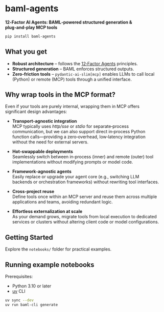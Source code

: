 # baml‑agents

**12‑Factor AI Agents: BAML‑powered structured generation & plug‑and‑play MCP tools**

```bash
pip install baml‑agents
```

## What you get

- **Robust architecture** – follows the [12‑Factor Agents](https://github.com/humanlayer/12-factor-agents) principles.
- **Structured generation** – BAML enforces structured outputs.
- **Zero‑friction tools** – `pydantic‑ai‑slim[mcp]` enables LLMs to call local (Python) or remote (MCP) tools through a unified interface.

## Why wrap tools in the MCP format?

Even if your tools are purely internal, wrapping them in MCP offers significant design advantages:

- **Transport‑agnostic integration**  
  MCP typically uses _http/sse_ or _stdio_ for separate‑process communication, but we can also support direct in‑process Python function calls—providing a zero‑overhead, low‑latency integration without the need for external servers.

- **Hot‑swappable deployments**  
  Seamlessly switch between in‑process (inner) and remote (outer) tool implementations without modifying prompts or model code.

- **Framework‑agnostic agents**  
  Easily replace or upgrade your agent core (e.g., switching LLM backends or orchestration frameworks) without rewriting tool interfaces.

- **Cross‑project reuse**  
  Define tools once within an MCP server and reuse them across multiple applications and teams, avoiding redundant logic.

- **Effortless externalization at scale**  
  As your demand grows, migrate tools from local execution to dedicated services or clusters without altering client code or model configurations.

## Getting Started

Explore the `notebooks/` folder for practical examples.

## Running example notebooks

Prerequisites:
- Python 3.10 or later
- [uv](https://docs.astral.sh/uv/) CLI
```bash
uv sync --dev
uv run baml-cli generate
```
